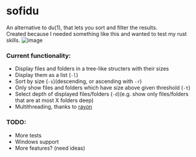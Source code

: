 # sofidu
An alternative to du(1), that lets you sort and filter the results.  
Created because I needed something like this and wanted to test my rust skills.
![image](https://user-images.githubusercontent.com/46327403/147833329-15660fbb-fd40-48ba-8621-41581f2d9e70.png)


### Current functionality:
- Display files and folders in a tree-like structers with their sizes
- Display them as a list (`-l`)
- Sort by size (`-s`)(descending, or ascending with `-r`)
- Only show files and folders which have size above given threshold (`-t`)
- Select depth of displayed files/folders (`-d`)(e.g. show only files/folders that are at most X folders deep)
- Multithreading, thanks to [rayon](https://crates.io/crates/rayon)

### TODO:
- More tests
- Windows support
- More features? (need ideas)
